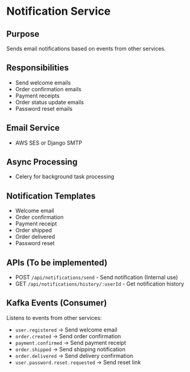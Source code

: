 # Notification Service

## Purpose
Sends email notifications based on events from other services.

## Responsibilities
- Send welcome emails
- Order confirmation emails
- Payment receipts
- Order status update emails
- Password reset emails

## Email Service
- AWS SES or Django SMTP

## Async Processing
- Celery for background task processing

## Notification Templates
- Welcome email
- Order confirmation
- Payment receipt
- Order shipped
- Order delivered
- Password reset

## APIs (To be implemented)
- POST `/api/notifications/send` - Send notification (Internal use)
- GET `/api/notifications/history/:userId` - Get notification history

## Kafka Events (Consumer)
Listens to events from other services:
- `user.registered` → Send welcome email
- `order.created` → Send order confirmation
- `payment.confirmed` → Send payment receipt
- `order.shipped` → Send shipping notification
- `order.delivered` → Send delivery confirmation
- `user.password.reset.requested` → Send reset link
